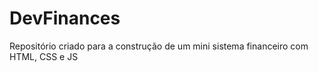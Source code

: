 # DevFinances

Repositório criado para a construção de um mini
sistema financeiro com HTML, CSS e JS
